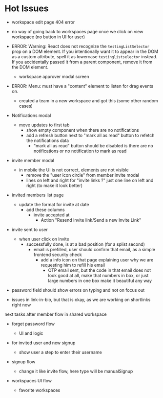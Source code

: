 # Hot Issues

- workspace edit page 404 error
- no way of going back to workspaces page once we click on view workspace (no button in UI for user)

- ERROR: Warning: React does not recognize the `testingListSelector` prop on a DOM element. If you intentionally want it to appear in the DOM as a custom attribute, spell it as lowercase `testinglistselector` instead. If you accidentally passed it from a parent component, remove it from the DOM element.

  - workspace approver modal screen

- ERROR: Menu: must have a "content" element to listen for drag events on.

  - created a team in a new workspace and got this (some other random cases)

- Notifications modal

  - move updates to first tab
    - show empty component when there are no notifications
    - add a refresh button next to "mark all as read" button to refetch the notifications data
      - "mark all as read" button should be disabled is there are no notifications or no notification to mark as read

- invite member modal

  - in mobile the UI is not correct, elements are not visible
    - remove the "user icon circle" from member invite modal
    - lines on left and right for "invite links ?" just one line on left and right (to make it look better)

- invited members list page

  - update the format for invite at date
    - add these columns
      - invite accepted at
        - Action "Resend Invite link/Send a new Invite Link"

- invite sent to user
  - when user click on Invite
    - successfully done, is at a bad position (for a splist second)
      - email is prefilled, user should confirm that email, as a simple frontend security check
        - add a info icon on that page explaining user why we are requesting him to refill his email
          - OTP email sent, but the code in that email does not look good at all, make that numbers in box, or just large numbers in one box make it beautiful any way
- password field should show errors on typing and not on focus out

- issues in link-in-bio, but that is okay, as we are working on shortlinks right now

next tasks after member flow in shared workspace

- forget password flow
  - UI and logic
- for invited user and new signup

  - show user a step to enter their username

- signup flow

  - change it like invite flow, here type will be manualSignup

- workspaces UI flow
  - favorite workspaces
